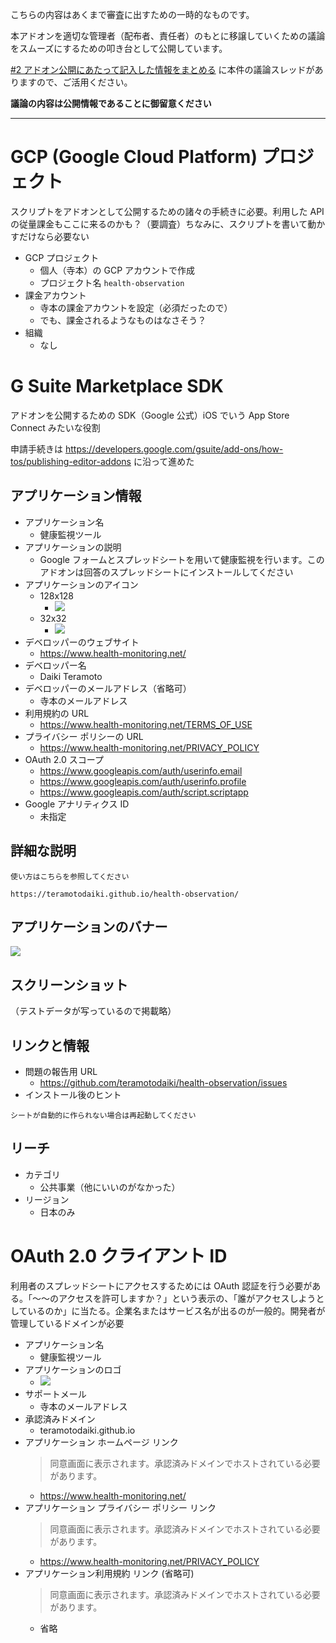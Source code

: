 こちらの内容はあくまで審査に出すための一時的なものです。

本アドオンを適切な管理者（配布者、責任者）のもとに移譲していくための議論をスムーズにするための叩き台として公開しています。

[#2 アドオン公開にあたって記入した情報をまとめる](https://github.com/teramotodaiki/health-observation/issues/2) に本件の議論スレッドがありますので、ご活用ください。

**議論の内容は公開情報であることに御留意ください**

---

# GCP (Google Cloud Platform) プロジェクト

スクリプトをアドオンとして公開するための諸々の手続きに必要。利用した API の従量課金もここに来るのかも？（要調査）ちなみに、スクリプトを書いて動かすだけなら必要ない

- GCP プロジェクト
  - 個人（寺本）の GCP アカウントで作成
  - プロジェクト名 `health-observation`
- 課金アカウント
  - 寺本の課金アカウントを設定（必須だったので）
  - でも、課金されるようなものはなさそう？
- 組織
  - なし

# G Suite Marketplace SDK

アドオンを公開するための SDK（Google 公式）iOS でいう App Store Connect みたいな役割

申請手続きは https://developers.google.com/gsuite/add-ons/how-tos/publishing-editor-addons に沿って進めた

## アプリケーション情報

- アプリケーション名
  - 健康監視ツール
- アプリケーションの説明
  - Google フォームとスプレッドシートを用いて健康監視を行います。このアドオンは回答のスプレッドシートにインストールしてください
- アプリケーションのアイコン
  - 128x128
    - ![](https://lh3.googleusercontent.com/-ufo_V_NAqIs/XkGHuuPJ5ZI/AAAAAAAAYqc/3B6ykjdpPLAa2-p998i4TaXp2ALnJxXOgCLcBGAsYHQ/s400/x128.png)
  - 32x32
    - ![](https://lh3.googleusercontent.com/-UAMtYHsrcSE/XkGHxkdp2UI/AAAAAAAAYqk/7T06Rzc-QwsqAY7EQNkGa4UQe1CwacX-gCLcBGAsYHQ/s72-c/x32.png)
- デベロッパーのウェブサイト
  - https://www.health-monitoring.net/
- デベロッパー名
  - Daiki Teramoto
- デベロッパーのメールアドレス（省略可）
  - 寺本のメールアドレス
- 利用規約の URL
  - https://www.health-monitoring.net/TERMS_OF_USE
- プライバシー ポリシーの URL
  - https://www.health-monitoring.net/PRIVACY_POLICY
- OAuth 2.0 スコープ
  - https://www.googleapis.com/auth/userinfo.email
  - https://www.googleapis.com/auth/userinfo.profile
  - https://www.googleapis.com/auth/script.scriptapp
- Google アナリティクス ID
  - 未指定

## 詳細な説明

```
使い方はこちらを参照してください

https://teramotodaiki.github.io/health-observation/
```

## アプリケーションのバナー

![](https://lh3.googleusercontent.com/-W_MPPhqy4ZA/XkGJvIj0NnI/AAAAAAAAYq8/AksauxhIJN8AOsCSeF7pOqQQpBfb3z11gCLcBGAsYHQ/w220-h140/banner.png)

## スクリーンショット

（テストデータが写っているので掲載略）

## リンクと情報

- 問題の報告用 URL
  - https://github.com/teramotodaiki/health-observation/issues
- インストール後のヒント

```
シートが自動的に作られない場合は再起動してください
```

## リーチ

- カテゴリ
  - 公共事業（他にいいのがなかった）
- リージョン
  - 日本のみ

# OAuth 2.0 クライアント ID

利用者のスプレッドシートにアクセスするためには OAuth 認証を行う必要がある。「〜〜のアクセスを許可しますか？」という表示の、「誰がアクセスしようとしているのか」に当たる。企業名またはサービス名が出るのが一般的。開発者が管理しているドメインが必要

- アプリケーション名
  - 健康監視ツール
- アプリケーションのロゴ
  - ![](https://lh3.googleusercontent.com/pLsD_ekSZcI2TYCeZpiV1a5vzprwpfXyZz-I6ISwbjI_ocOCx3cKI-ls-l-Z35cG-Ks)
- サポートメール
  - 寺本のメールアドレス
- 承認済みドメイン
  - teramotodaiki.github.io
- アプリケーション ホームページ リンク
  > 同意画面に表示されます。承認済みドメインでホストされている必要があります。
  - https://www.health-monitoring.net/
- アプリケーション プライバシー ポリシー リンク
  > 同意画面に表示されます。承認済みドメインでホストされている必要があります。
  - https://www.health-monitoring.net/PRIVACY_POLICY
- アプリケーション利用規約 リンク (省略可)
  > 同意画面に表示されます。承認済みドメインでホストされている必要があります。
  - 省略
